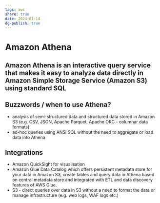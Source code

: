 ```yaml
---
tags: aws
share: true
date: 2024-01-14
dg-publish: true
---
```


# Amazon Athena
## Amazon Athena is an interactive query service that makes it easy to analyze data directly in Amazon Simple Storage Service (Amazon S3) using standard SQL

## Buzzwords / when to use Athena?
* analysis of semi-structured data and structured data stored in Amazon S3 (e.g. CSV, JSON, Apache Parquet, Apache ORC - columnar data formats)
* ad-hoc queries using ANSI SQL without the need to aggregate or load data into Athena


## Integrations
* Amazon QuickSight for visualisation
* Amazon Glue Data Catalog which offers persistent metadata store for your data in Amazon S3, create tables and query data in Athena based on central metadata store and integrated with ETL and data discovery features of AWS Glue.
* S3 - direct queries over data in S3 without a need to format the data or manage infrastructure (e.g. web logs, WAF logs etc.)
